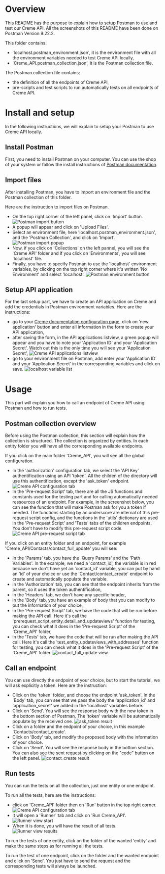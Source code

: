 # Overview

This README has the purpose to explain how to setup Postman to use and test our Creme API.
All the screenshots of this README have been done on Postman Version 9.22.2.

This folder contains:

- 'localhost.postman_environment.json', it is the environment file with all the 
environment variables needed to test Creme API locally,
- 'Creme_API.postman_collection.json', it is the Postman collection file.

The Postman collection file contains:

- the definition of all the endpoints of Creme API,
- pre-scripts and test scripts to run automatically tests on all endpoints of Creme API.

# Install and setup

In the following instructions, we will explain to setup your Postman to use Creme API locally.

## Install Postman

First, you need to install Postman on your computer. 
You can use the shop of your system or follow the install instructions of [Postman documentation](https://learning.postman.com/docs/getting-started/installation-and-updates/).

## Import files

After installing Postman, you have to import an environment file and the Postman collection of this folder.

Here are the instruction to import files on Postman. 

- On the top right corner of the left panel, click on 'Import' button.
  ![Postman import button](readme_assets/screenshot_01.png)
- A popup will appear and click on 'Upload Files'.
- Select an environment file, here 'localhost.postman_environment.json', and the 'Postman Collection', and click on 'Import'.
  ![Postman import popup](readme_assets/screenshot_02.png)
- Now, if you click on 'Collections' on the left pannel, you will see the 'Creme API' folder and if you click on 'Environments', you will see 'localhost' file.
- Finally, you have to specify Postman to use the 'localhost' environment variables, by clicking on the top right corner where it's written 'No Environment' and select 'localhost'.
![Postman environment button](readme_assets/screenshot_03.png)

## Setup API application

For the last setup part, we have to create an API application on Creme and add the credentials in Postman environment variables. Here are the instructions:
- go to your [Creme documentation configuration page](http://127.0.0.1:8000/creme_api/configuration), click on 'new application' button and enter all information in the form to create your API application,
- after saving the form, in the API applications listview, a green popup will appear and you have to note your 'Application ID' and your 'Application Secret'. Watch out this is the only time you will see your 'Application Secret',
![Creme API applications listview](readme_assets/screenshot_04.png)
- go to your environment file on Postman, add enter your 'Application ID' and your 'Application Secret' in the corresponding variables and click on save.
![localhost variable list](readme_assets/screenshot_05.png)

# Usage

This part will explain you how to call an endpoint of Creme API using Postman and how to run tests.

## Postman collection overview

Before using the Postman collection, this section will explain how the collection is structured.
The collection is organized by entities. In each entity folder you will have all the corresponding available endpoints.

If you click on the main folder 'Creme_API', you will see all the global configuration.
- In the 'authorization' configuration tab, we select the 'API Key' authentification using an API 'token'. All the childen of the directory will use this authentification, except the 'ask_token' endpoint.
![Creme API configuration tab](readme_assets/screenshot_06.png)
- In the 'Pre-request Script' tab, there are all the JS functions and constants used for the testing part and for calling automatically needed ressources of an endpoint. For example, in the screenshot below, you can see the function that will make Postman ask for you a token if needed. The functions starting by an underscore are internal of this pre-request script config, and the functions in the 'utils' dictionary are used in the 'Pre-request Script' and 'Tests' tabs of the children endpoints. You don't have to modify this pre-request script code.
![Creme API pre-request script tab](readme_assets/screenshot_07.png)

If you click on an entity folder and an endpoint, for example 'Creme_API/Contacts/contact_full_update' you will see:
- In the 'Params' tab, you have the 'Query Params' and the 'Path Variables'. In the example, we need a 'contact_id', the variable is in red because we don't have yet an 'contact_id' variable, you can put by hand an 'id' of your choice or use the 'Contact/contact_create' endpoint to create and automatically populate the variable. 
- in the 'Authorization' tab, you can see that the endpoint inherits from the parent, so it uses the token authentification,
- in the 'Headers' tab, we don't have any specific header,
- in the 'Body' tab, you have an example of body that you can modify to put the information of your choice,
- in the 'Pre-request Script' tab, we have the code that will be run before making the API call. Here it's call the 'prerequest_script_entity_detail_and_updateviews' function for testing, you can check what it does in the 'Pre-request Script' of the 'Creme_API' folder,
- in the 'Tests' tab, we have the code that will be run after making the API call. Here it's call the 'test_entity_updateviews_with_addresses' function for testing, you can check what it does in the 'Pre-request Script' of the 'Creme_API' folder.
![contact_full_update view](readme_assets/screenshot_08.png)

## Call an endpoint

You can use directly the endpoint of your choice, but to start the tutorial, we will ask explicitly a token. Here are the instruction:
- Click on the 'token' folder, and choose the endpoint 'ask_token'. In the 'Body' tab, you can see that we pass the body the 'application_id' and 'application_secret' we added in the 'localhost' variables before.
- Click on 'Send'. You will see the response body with the new token in the bottom section of Postman. The 'token' variable will be automatically populate by the received one.
![ask_token result](readme_assets/screenshot_09.png)
- Click on a folder and the endpoint of your choice, in this example 'Contacts/contact_create'.
- Click on 'Body' tab, and modify the proposed body with the information of your choice.
- Click on 'Send'. You will see the response body in the bottom section. You can also see the sent request by clicking on the "code" button on the left panel.
![contact_create result](readme_assets/screenshot_10.png)

## Run tests

You can run the tests on all the collection, just one entity or one endpoint.

To run all the tests, here are the instructions:
- click on 'Creme_API' folder then on 'Run' button in the top right corner.
![Creme API configuration tab](readme_assets/screenshot_11.png)
- It will open a 'Runner' tab and click on 'Run Creme_API'.
![Runner view start](readme_assets/screenshot_12.png)
- When it is done, you will have the result of all tests. 
![Runner view results](readme_assets/screenshot_13.png)

To run the tests of one entity, click on the folder of the wanted 'entity' and make the same steps as for running all the tests.

To run the test of one endpoint, click on the folder and the wanted endpoint and click on 'Send'. You just have to send the request and the corresponding tests will always be launched.
